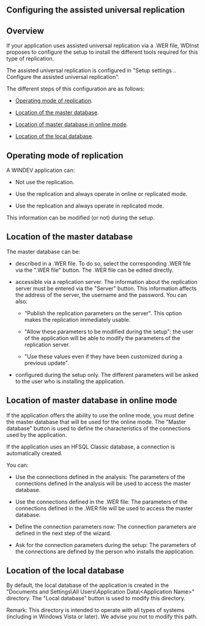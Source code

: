 
## Configuring the assisted universal replication
			



<a name="NOTE1"></a>
<a name="NOTE1_1"></a>


## Overview
<a name="overview_ELTTEXTE000133"></a>
If your application uses assisted universal replication via a .WER file, WDInst proposes to configure the setup to install the different tools required for this type of replication.

The assisted universal replication is configured in "Setup settings .. Configure the assisted universal replication".

The different steps of this configuration are as follows:

- [Operating mode of replication](#NOTE2_1).

- [Location of the master database](#NOTE3_1).

- [Location of master database in online mode](#NOTE4_1).

- [Location of the local database](#NOTE5_1).




<a name="NOTE2"></a>
<a name="NOTE2_1"></a>


## Operating mode of replication
<a name="operating_mode_replication_ELTTEXTE000157"></a>
A WINDEV application can:

- Not use the replication.

- Use the replication and always operate in online or replicated mode.

- Use the replication and always operate in replicated mode.




This information can be modified (or not) during the setup.

<a name="NOTE3"></a>
<a name="NOTE3_1"></a>


## Location of the master database
<a name="location_the_master_database_ELTTEXTE000181"></a>
The master database can be:

- described in a .WER file. To do so, select the corresponding .WER file via the ".WER file" button. The .WER file can be edited directly.

- accessible via a replication server. The information about the replication server must be entered via the "Server" button. This information affects the address of the server, the username and the password. You can also:

	- "Publish the replication parameters on the server". This option makes the replication immediately usable.

	- "Allow these parameters to be modified during the setup": the user of the application will be able to modify the parameters of the replication server.

	- "Use these values even if they have been customized during a previous update".




- configured during the setup only. The different parameters will be asked to the user who is installing the application.




<a name="NOTE4"></a>
<a name="NOTE4_1"></a>


## Location of master database in online mode
<a name="location_master_database_online_mode_ELTTEXTE000205"></a>
If the application offers the ability to use the online mode, you must define the master database that will be used for the online mode. The "Master database" button is used to define the characteristics of the connections used by the application.

If the application uses an HFSQL Classic database, a connection is automatically created.

You can: 

- Use the connections defined in the analysis: The parameters of the connections defined in the analysis will be used to access the master database.

- Use the connections defined in the .WER file: The parameters of the connections defined in the .WER file will be used to access the master database.

- Define the connection parameters now: The connection parameters are defined in the next step of the wizard.

- Ask for the connection parameters during the setup: The parameters of the connections are defined by the person who installs the application.




<a name="NOTE5"></a>
<a name="NOTE5_1"></a>


## Location of the local database
<a name="location_the_local_database_ELTTEXTE000229"></a>
By default, the local database of the application is created in the "Documents and Settings\\All Users\\Application Data\\&lt;Application Name&gt;" directory. The "Local database" button is used to modify this directory.

Remark: This directory is intended to operate with all types of systems (including in Windows Vista or later). We advise you not to modify this path.


